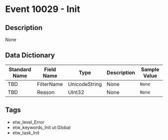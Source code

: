 # Event 10029 - Init

## Description
None

## Data Dictionary
|Standard Name|Field Name|Type|Description|Sample Value|
|---|---|---|---|---|
|TBD|FilterName|UnicodeString|None|`None`|
|TBD|Reason|UInt32|None|`None`|

## Tags
* etw_level_Error
* etw_keywords_Init ut:Global
* etw_task_Init
